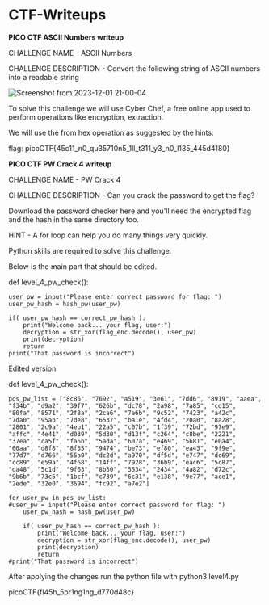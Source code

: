 # CTF-Writeups
**PICO CTF ASCII Numbers writeup**

CHALLENGE NAME - ASCII Numbers

CHALLENGE DESCRIPTION - Convert the following string of ASCII numbers into a readable string

![Screenshot from 2023-12-01 21-00-04](https://github.com/Nchabukac/CTF-Writeups/assets/101572287/2bac2885-70bf-4513-ba8b-cee857398655)

To solve this challenge we will use Cyber Chef, a free online app used to perform operations like encryption, extraction.  

We will use the from hex operation as suggested by the hints.

flag: picoCTF{45c11_n0_qu35710n5_1ll_t311_y3_n0_l135_445d4180}



**PICO CTF PW Crack 4 writeup**

CHALLENGE NAME - PW Crack 4

CHALLENGE DESCRIPTION - Can you crack the password to get the flag?

Download the password checker here and you'll need the encrypted flag and the hash in the same directory too.

HINT - A for loop can help you do many things very quickly.

Python skills are required to solve this challenge.

Below is the main part that should be edited.

def level_4_pw_check():

    user_pw = input("Please enter correct password for flag: ")
    user_pw_hash = hash_pw(user_pw)
    
    if( user_pw_hash == correct_pw_hash ):
        print("Welcome back... your flag, user:")
        decryption = str_xor(flag_enc.decode(), user_pw)
        print(decryption)
        return
    print("That password is incorrect")


Edited version

def level_4_pw_check():

    pos_pw_list = ["8c86", "7692", "a519", "3e61", "7dd6", "8919", "aaea", "f34b", "d9a2", "39f7", "626b", "dc78", "2a98", "7a85", "cd15", "80fa", "8571", "2f8a", "2ca6", "7e6b", "9c52", "7423", "a42c", "7da0", "95ab", "7de8", "6537", "ba1e", "4fd4", "20a0", "8a28", "2801", "2c9a", "4eb1", "22a5", "c07b", "1f39", "72bd", "97e9", "affc", "4e41", "d039", "5d30", "d13f", "c264", "c8be", "2221", "37ea", "ca5f", "fa6b", "5ada", "607a", "e469", "5681", "e0a4", "60aa", "d8f8", "8f35", "9474", "be73", "ef80", "ea43", "9f9e", "77d7", "d766", "55a0", "dc2d", "a970", "df5d", "e747", "dc69", "cc89", "e59a", "4f68", "14ff", "7928", "36b9", "eac6", "5c87", "da48", "5c1d", "9f63", "8b30", "5534", "2434", "4a82", "d72c", "9b6b", "73c5", "1bcf", "c739", "6c31", "e138", "9e77", "ace1", "2ede", "32e0", "3694", "fc92", "a7e2"]

    for user_pw in pos_pw_list: 
    #user_pw = input("Please enter correct password for flag: ")
        user_pw_hash = hash_pw(user_pw)
    
        if( user_pw_hash == correct_pw_hash ):
            print("Welcome back... your flag, user:")
            decryption = str_xor(flag_enc.decode(), user_pw)
            print(decryption)
            return
    #print("That password is incorrect")

After applying the changes run the python file with python3 level4.py

picoCTF{fl45h_5pr1ng1ng_d770d48c}

    

